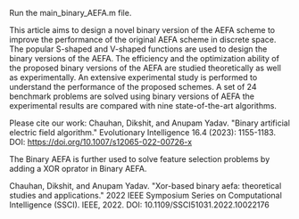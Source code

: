 Run the main_binary_AEFA.m file.


This article aims to design a novel binary version of the AEFA scheme to improve the performance
of the original AEFA scheme in discrete space. The popular S-shaped and V-shaped functions are used to design the binary
versions of the AEFA. The efficiency and the optimization ability of the proposed binary versions of the AEFA are studied
theoretically as well as experimentally. An extensive experimental study is performed to understand the performance of the
proposed schemes. A set of 24 benchmark problems are solved using binary versions of AEFA the experimental results are
compared with nine state-of-the-art algorithms.


Please cite our work: Chauhan, Dikshit, and Anupam Yadav. "Binary artificial electric field algorithm." Evolutionary Intelligence 16.4 (2023): 1155-1183.
DOI: https://doi.org/10.1007/s12065-022-00726-x

The Binary AEFA is further used to solve feature selection problems by adding a XOR oprator in Binary AEFA.

Chauhan, Dikshit, and Anupam Yadav. "Xor-based binary aefa: theoretical studies and applications." 2022 IEEE Symposium Series on Computational Intelligence (SSCI). IEEE, 2022.
DOI: 10.1109/SSCI51031.2022.10022176
